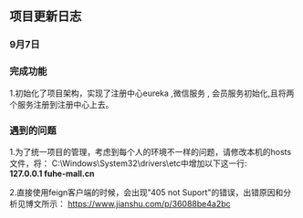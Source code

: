 ## 项目更新日志  

### 9月7日  
### 完成功能  
1.初始化了项目架构，实现了注册中心eureka ,微信服务 , 会员服务初始化,且将两个服务注册到注册中心上去。    

### 遇到的问题  
1.为了统一项目的管理，考虑到每个人的环境不一样的问题，请修改本机的hosts文件，将：
C:\Windows\System32\drivers\etc中增加以下这一行:   
  <b style="text-align:center">127.0.0.1 fuhe-mall.cn</b>


2.直接使用feign客户端的时候，会出现"405 not Suport"的错误，出错原因和分析见博文所示：
https://www.jianshu.com/p/36088be4a2bc  